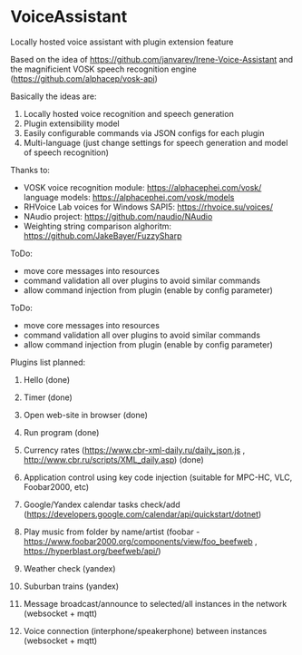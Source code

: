 # VoiceAssistant
Locally hosted voice assistant with plugin extension feature

Based on the idea of https://github.com/janvarev/Irene-Voice-Assistant and the magnificient VOSK speech recognition engine (https://github.com/alphacep/vosk-api)

Basically the ideas are:
1) Locally hosted voice recognition and speech generation
2) Plugin extensibility model
3) Easily configurable commands via JSON configs for each plugin
4) Multi-language (just change settings for speech generation and model of speech recognition)

Thanks to:
- VOSK voice recognition module: https://alphacephei.com/vosk/
  language models: https://alphacephei.com/vosk/models
- RHVoice Lab voices for Windows SAPI5: https://rhvoice.su/voices/
- NAudio project: https://github.com/naudio/NAudio
- Weighting string comparison alghoritm: https://github.com/JakeBayer/FuzzySharp

ToDo:
- move core messages into resources
- command validation all over plugins to avoid similar commands
- allow command injection from plugin (enable by config parameter)

ToDo:
- move core messages into resources
- command validation all over plugins to avoid similar commands
- allow command injection from plugin (enable by config parameter)

Plugins list planned:
1. Hello (done)
2. Timer (done)
3. Open web-site in browser (done)
4. Run program (done)
5. Currency rates (https://www.cbr-xml-daily.ru/daily_json.js , http://www.cbr.ru/scripts/XML_daily.asp) (done)
6. Application control using key code injection (suitable for MPC-HC, VLC, Foobar2000, etc)

7. Google/Yandex calendar tasks check/add (https://developers.google.com/calendar/api/quickstart/dotnet)
8. Play music from folder by name/artist (foobar - https://www.foobar2000.org/components/view/foo_beefweb , https://hyperblast.org/beefweb/api/)

9. Weather check (yandex)
10. Suburban trains (yandex)
11. Message broadcast/announce to selected/all instances in the network (websocket + mqtt)
12. Voice connection (interphone/speakerphone) between instances (websocket + mqtt)

